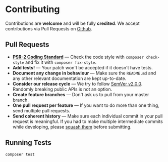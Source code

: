 # Contributing

Contributions are **welcome** and will be fully **credited**. We accept contributions via Pull Requests on [Github](https://github.com/tollwerk/intentio).


## Pull Requests

* **[PSR-2 Coding Standard](https://github.com/php-fig/fig-standards/blob/master/accepted/PSR-2-coding-style-guide.md)** — Check the code style with `composer check-style` and fix it with `composer fix-style`.
* **Add tests!** — Your patch won't be accepted if it doesn't have tests.
* **Document any change in behaviour** — Make sure the `README.md` and any other relevant documentation are kept up-to-date.
* **Consider our release cycle** — We try to follow [SemVer v2.0.0](http://semver.org/). Randomly breaking public APIs is not an option.
* **Create feature branches** — Don't ask us to pull from your master branch.
* **One pull request per feature** — If you want to do more than one thing, send multiple pull requests.
* **Send coherent history** — Make sure each individual commit in your pull request is meaningful. If you had to make multiple intermediate commits while developing, please [squash them](http://www.git-scm.com/book/en/v2/Git-Tools-Rewriting-History#Changing-Multiple-Commit-Messages) before submitting.


## Running Tests

```bash
composer test
```
